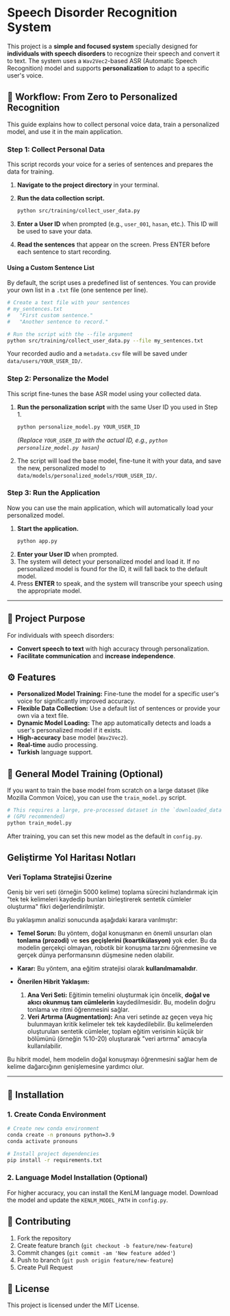 # Speech Disorder Recognition System

This project is a **simple and focused system** specially designed for **individuals with speech disorders** to recognize their speech and convert it to text. The system uses a `Wav2Vec2`-based ASR (Automatic Speech Recognition) model and supports **personalization** to adapt to a specific user's voice.

## 🚀 Workflow: From Zero to Personalized Recognition

This guide explains how to collect personal voice data, train a personalized model, and use it in the main application.

### Step 1: Collect Personal Data

This script records your voice for a series of sentences and prepares the data for training.

1.  **Navigate to the project directory** in your terminal.
2.  **Run the data collection script.**

    ```bash
    python src/training/collect_user_data.py
    ```
3.  **Enter a User ID** when prompted (e.g., `user_001`, `hasan`, etc.). This ID will be used to save your data.
4.  **Read the sentences** that appear on the screen. Press ENTER before each sentence to start recording.

#### Using a Custom Sentence List

By default, the script uses a predefined list of sentences. You can provide your own list in a `.txt` file (one sentence per line).

```bash
# Create a text file with your sentences
# my_sentences.txt
#   "First custom sentence."
#   "Another sentence to record."

# Run the script with the --file argument
python src/training/collect_user_data.py --file my_sentences.txt
```

Your recorded audio and a `metadata.csv` file will be saved under `data/users/YOUR_USER_ID/`.

### Step 2: Personalize the Model

This script fine-tunes the base ASR model using your collected data.

1.  **Run the personalization script** with the same User ID you used in Step 1.

    ```bash
    python personalize_model.py YOUR_USER_ID
    ```
    *(Replace `YOUR_USER_ID` with the actual ID, e.g., `python personalize_model.py hasan`)*

2.  The script will load the base model, fine-tune it with your data, and save the new, personalized model to `data/models/personalized_models/YOUR_USER_ID/`.

### Step 3: Run the Application

Now you can use the main application, which will automatically load your personalized model.

1.  **Start the application.**
    ```bash
    python app.py
    ```
2.  **Enter your User ID** when prompted.
3.  The system will detect your personalized model and load it. If no personalized model is found for the ID, it will fall back to the default model.
4.  Press **ENTER** to speak, and the system will transcribe your speech using the appropriate model.

---

## 🎯 Project Purpose

For individuals with speech disorders:
- **Convert speech to text** with high accuracy through personalization.
- **Facilitate communication** and **increase independence**.

## ⚙️ Features

- **Personalized Model Training:** Fine-tune the model for a specific user's voice for significantly improved accuracy.
- **Flexible Data Collection:** Use a default list of sentences or provide your own via a text file.
- **Dynamic Model Loading:** The app automatically detects and loads a user's personalized model if it exists.
- **High-accuracy** base model (`Wav2Vec2`).
- **Real-time** audio processing.
- **Turkish** language support.

## 🔧 General Model Training (Optional)

If you want to train the base model from scratch on a large dataset (like Mozilla Common Voice), you can use the `train_model.py` script.

```bash
# This requires a large, pre-processed dataset in the `downloaded_data` folder.
# (GPU recommended)
python train_model.py
```
After training, you can set this new model as the default in `config.py`.

## Geliştirme Yol Haritası Notları

### Veri Toplama Stratejisi Üzerine

Geniş bir veri seti (örneğin 5000 kelime) toplama sürecini hızlandırmak için "tek tek kelimeleri kaydedip bunları birleştirerek sentetik cümleler oluşturma" fikri değerlendirilmiştir.

Bu yaklaşımın analizi sonucunda aşağıdaki karara varılmıştır:

*   **Temel Sorun:** Bu yöntem, doğal konuşmanın en önemli unsurları olan **tonlama (prozodi)** ve **ses geçişlerini (koartikülasyon)** yok eder. Bu da modelin gerçekçi olmayan, robotik bir konuşma tarzını öğrenmesine ve gerçek dünya performansının düşmesine neden olabilir.

*   **Karar:** Bu yöntem, ana eğitim stratejisi olarak **kullanılmamalıdır**.

*   **Önerilen Hibrit Yaklaşım:**
    1.  **Ana Veri Seti:** Eğitimin temelini oluşturmak için öncelik, **doğal ve akıcı okunmuş tam cümlelerin** kaydedilmesidir. Bu, modelin doğru tonlama ve ritmi öğrenmesini sağlar.
    2.  **Veri Artırma (Augmentation):** Ana veri setinde az geçen veya hiç bulunmayan kritik kelimeler tek tek kaydedilebilir. Bu kelimelerden oluşturulan sentetik cümleler, toplam eğitim verisinin küçük bir bölümünü (örneğin %10-20) oluşturarak "veri artırma" amacıyla kullanılabilir.

Bu hibrit model, hem modelin doğal konuşmayı öğrenmesini sağlar hem de kelime dağarcığının genişlemesine yardımcı olur.

---

## 🚀 Installation

### 1. Create Conda Environment

```bash
# Create new conda environment
conda create -n pronouns python=3.9
conda activate pronouns

# Install project dependencies
pip install -r requirements.txt
```

### 2. Language Model Installation (Optional)

For higher accuracy, you can install the KenLM language model. Download the model and update the `KENLM_MODEL_PATH` in `config.py`.

## 🤝 Contributing

1. Fork the repository
2. Create feature branch (`git checkout -b feature/new-feature`)
3. Commit changes (`git commit -am 'New feature added'`)
4. Push to branch (`git push origin feature/new-feature`)
5. Create Pull Request

## 📄 License

This project is licensed under the MIT License.